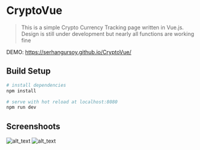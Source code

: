 # CryptoVue

> This is a simple Crypto Currency Tracking page written in Vue.js. Design is still under development but nearly all functions are working fine 

DEMO: https://serhangursoy.github.io/CryptoVue/

## Build Setup

``` bash
# install dependencies
npm install

# serve with hot reload at localhost:8080
npm run dev

```
## Screenshoots

![alt_text](https://farm5.staticflickr.com/4740/39325869385_4329bbbfef_o.png)
![alt_text](https://farm5.staticflickr.com/4752/40190829062_3d3da70d53_o.png)
